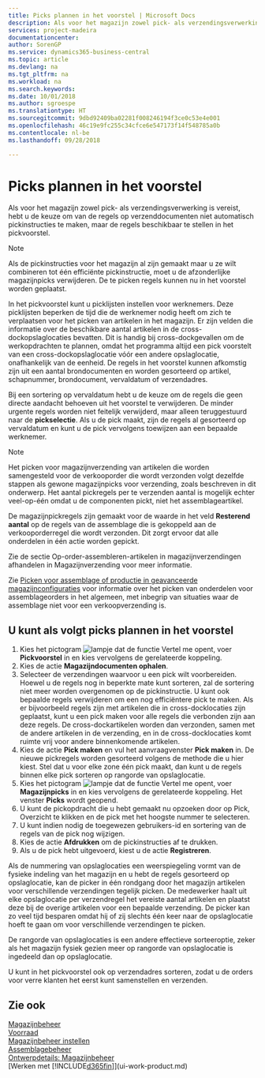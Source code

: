 ```yaml
---
title: Picks plannen in het voorstel | Microsoft Docs
description: Als voor het magazijn zowel pick- als verzendingsverwerking is vereist, hebt u de keuze om van de regels op verzenddocumenten niet automatisch pickinstructies te maken, maar de regels beschikbaar te stellen in het pickvoorstel.
services: project-madeira
documentationcenter: 
author: SorenGP
ms.service: dynamics365-business-central
ms.topic: article
ms.devlang: na
ms.tgt_pltfrm: na
ms.workload: na
ms.search.keywords: 
ms.date: 10/01/2018
ms.author: sgroespe
ms.translationtype: HT
ms.sourcegitcommit: 9dbd92409ba02281f008246194f3ce0c53e4e001
ms.openlocfilehash: 46c19e9fc255c34cfce6e547173f14f548785a0b
ms.contentlocale: nl-be
ms.lasthandoff: 09/28/2018

---
```

# <a name="plan-picks-in-worksheets"></a>Picks plannen in het voorstel
Als voor het magazijn zowel pick- als verzendingsverwerking is vereist, hebt u de keuze om van de regels op verzenddocumenten niet automatisch pickinstructies te maken, maar de regels beschikbaar te stellen in het pickvoorstel.  

> [!NOTE]  
>  Als de pickinstructies voor het magazijn al zijn gemaakt maar u ze wilt combineren tot één efficiënte pickinstructie, moet u de afzonderlijke magazijnpicks verwijderen. De te picken regels kunnen nu in het voorstel worden geplaatst.  

In het pickvoorstel kunt u picklijsten instellen voor werknemers. Deze picklijsten beperken de tijd die de werknemer nodig heeft om zich te verplaatsen voor het picken van artikelen in het magazijn. Er zijn velden die informatie over de beschikbare aantal artikelen in de cross-dockopslaglocaties bevatten. Dit is handig bij cross-dockgevallen om de werkopdrachten te plannen, omdat het programma altijd een pick voorstelt van een cross-dockopslaglocatie vóór een andere opslaglocatie, onafhankelijk van de eenheid. De regels in het voorstel kunnen afkomstig zijn uit een aantal brondocumenten en worden gesorteerd op artikel, schapnummer, brondocument, vervaldatum of verzendadres.  

Bij een sortering op vervaldatum hebt u de keuze om de regels die geen directe aandacht behoeven uit het voorstel te verwijderen. De minder urgente regels worden niet feitelijk verwijderd, maar alleen teruggestuurd naar de **pickselectie**. Als u de pick maakt, zijn de regels al gesorteerd op vervaldatum en kunt u de pick vervolgens toewijzen aan een bepaalde werknemer.  

> [!NOTE]  
>  Het picken voor magazijnverzending van artikelen die worden samengesteld voor de verkooporder die wordt verzonden volgt dezelfde stappen als gewone magazijnpicks voor verzending, zoals beschreven in dit onderwerp. Het aantal pickregels per te verzenden aantal is mogelijk echter veel-op-één omdat u de componenten pickt, niet het assemblageartikel.  
>   
>  De magazijnpickregels zijn gemaakt voor de waarde in het veld **Resterend aantal** op de regels van de assemblage die is gekoppeld aan de verkooporderregel die wordt verzonden. Dit zorgt ervoor dat alle onderdelen in één actie worden gepickt.  
>   
>  Zie de sectie Op-order-assembleren-artikelen in magazijnverzendingen afhandelen in Magazijnverzending voor meer informatie.  
>   
>  Zie [Picken voor assemblage of productie in geavanceerde magazijnconfiguraties](warehouse-how-to-pick-for-internal-operations-in-advanced-warehousing.md) voor informatie over het picken van onderdelen voor assemblageorders in het algemeen, met inbegrip van situaties waar de assemblage niet voor een verkoopverzending is.  

## <a name="to-plan-picks-in-the-worksheet"></a>U kunt als volgt picks plannen in het voorstel  
1.  Kies het pictogram ![lampje dat de functie Vertel me opent](media/ui-search/search_small.png "Vertel me wat u wilt doen"), voer **Pickvoorstel** in en kies vervolgens de gerelateerde koppeling.  
2.  Kies de actie **Magazijndocumenten ophalen**.  
3.  Selecteer de verzendingen waarvoor u een pick wilt voorbereiden. Hoewel u de regels nog in beperkte mate kunt sorteren, zal de sortering niet meer worden overgenomen op de pickinstructie. U kunt ook bepaalde regels verwijderen om een nog efficiëntere pick te maken. Als er bijvoorbeeld regels zijn met artikelen die in cross-docklocaties zijn geplaatst, kunt u een pick maken voor alle regels die verbonden zijn aan deze regels. De cross-dockartikelen worden dan verzonden, samen met de andere artikelen in de verzending, en in de cross-docklocaties komt ruimte vrij voor andere binnenkomende artikelen.  
4.  Kies de actie **Pick maken** en vul het aanvraagvenster **Pick maken** in. De nieuwe pickregels worden gesorteerd volgens de methode die u hier kiest. Stel dat u voor elke zone één pick maakt, dan kunt u de regels binnen elke pick sorteren op rangorde van opslaglocatie.  
5.  Kies het pictogram ![lampje dat de functie Vertel me opent](media/ui-search/search_small.png "Vertel me wat u wilt doen"), voer **Magazijnpicks** in en kies vervolgens de gerelateerde koppeling. Het venster **Picks** wordt geopend.  
6.  U kunt de pickopdracht die u hebt gemaakt nu opzoeken door op Pick, Overzicht te klikken en de pick met het hoogste nummer te selecteren.  
7.  U kunt indien nodig de toegewezen gebruikers-id en sortering van de regels van de pick nog wijzigen.  
8.  Kies de actie **Afdrukken** om de pickinstructies af te drukken.  
9. Als u de pick hebt uitgevoerd, kiest u de actie **Registreren**.  

Als de nummering van opslaglocaties een weerspiegeling vormt van de fysieke indeling van het magazijn en u hebt de regels gesorteerd op opslaglocatie, kan de picker in één rondgang door het magazijn artikelen voor verschillende verzendingen tegelijk picken. De medewerker haalt uit elke opslaglocatie per verzendregel het vereiste aantal artikelen en plaatst deze bij de overige artikelen voor een bepaalde verzending. De picker kan zo veel tijd besparen omdat hij of zij slechts één keer naar de opslaglocatie hoeft te gaan om voor verschillende verzendingen te picken.  

De rangorde van opslaglocaties is een andere effectieve sorteeroptie, zeker als het magazijn fysiek gezien meer op rangorde van opslaglocatie is ingedeeld dan op opslaglocatie.  

U kunt in het pickvoorstel ook op verzendadres sorteren, zodat u de orders voor verre klanten het eerst kunt samenstellen en verzenden.  

## <a name="see-also"></a>Zie ook
[Magazijnbeheer](warehouse-manage-warehouse.md)  
[Voorraad](inventory-manage-inventory.md)  
[Magazijnbeheer instellen](warehouse-setup-warehouse.md)     
[Assemblagebeheer](assembly-assemble-items.md)    
[Ontwerpdetails: Magazijnbeheer](design-details-warehouse-management.md)  
[Werken met [!INCLUDE[d365fin](includes/d365fin_md.md)]](ui-work-product.md)

